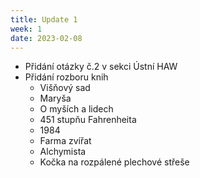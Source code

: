 ```yaml
---
title: Update 1 
week: 1
date: 2023-02-08
---
```

- Přidání otázky č.2 v sekci Ústní HAW
- Přidání rozboru knih 
    - Višňový sad
    - Maryša
    - O myších a lidech
    - 451 stupňu Fahrenheita
    - 1984
    - Farma zvířat
    - Alchymista
    - Kočka na rozpálené plechové střeše